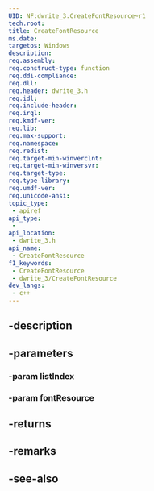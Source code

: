 ```yaml
---
UID: NF:dwrite_3.CreateFontResource~r1
tech.root: 
title: CreateFontResource
ms.date: 
targetos: Windows
description: 
req.assembly: 
req.construct-type: function
req.ddi-compliance: 
req.dll: 
req.header: dwrite_3.h
req.idl: 
req.include-header: 
req.irql: 
req.kmdf-ver: 
req.lib: 
req.max-support: 
req.namespace: 
req.redist: 
req.target-min-winverclnt: 
req.target-min-winversvr: 
req.target-type: 
req.type-library: 
req.umdf-ver: 
req.unicode-ansi: 
topic_type:
 - apiref
api_type:
 - 
api_location:
 - dwrite_3.h
api_name:
 - CreateFontResource
f1_keywords:
 - CreateFontResource
 - dwrite_3/CreateFontResource
dev_langs:
 - c++
---
```


## -description

## -parameters

### -param listIndex

### -param fontResource

## -returns

## -remarks

## -see-also

